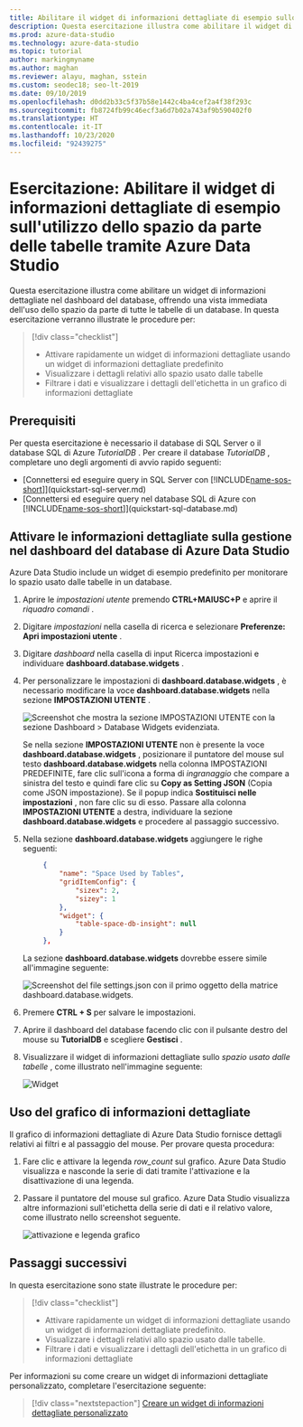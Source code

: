 ```yaml
---
title: Abilitare il widget di informazioni dettagliate di esempio sullo spazio usato dalle tabelle
description: Questa esercitazione illustra come abilitare il widget di informazioni dettagliate di esempio sullo spazio usato dalle tabelle nel dashboard del database Azure Data Studio.
ms.prod: azure-data-studio
ms.technology: azure-data-studio
ms.topic: tutorial
author: markingmyname
ms.author: maghan
ms.reviewer: alayu, maghan, sstein
ms.custom: seodec18; seo-lt-2019
ms.date: 09/10/2019
ms.openlocfilehash: d0dd2b33c5f37b58e1442c4ba4cef2a4f38f293c
ms.sourcegitcommit: fb8724fb99c46ecf3a6d7b02a743af9b590402f0
ms.translationtype: HT
ms.contentlocale: it-IT
ms.lasthandoff: 10/23/2020
ms.locfileid: "92439275"
---
```

# <a name="tutorial-enable-the-table-space-usage-sample-insight-widget-using-azure-data-studio"></a>Esercitazione: Abilitare il widget di informazioni dettagliate di esempio sull'utilizzo dello spazio da parte delle tabelle tramite Azure Data Studio

Questa esercitazione illustra come abilitare un widget di informazioni dettagliate nel dashboard del database, offrendo una vista immediata dell'uso dello spazio da parte di tutte le tabelle di un database. In questa esercitazione verranno illustrate le procedure per:

> [!div class="checklist"]
> * Attivare rapidamente un widget di informazioni dettagliate usando un widget di informazioni dettagliate predefinito
> * Visualizzare i dettagli relativi allo spazio usato dalle tabelle
> * Filtrare i dati e visualizzare i dettagli dell'etichetta in un grafico di informazioni dettagliate

## <a name="prerequisites"></a>Prerequisiti

Per questa esercitazione è necessario il database di SQL Server o il database SQL di Azure *TutorialDB* . Per creare il database *TutorialDB* , completare uno degli argomenti di avvio rapido seguenti:

* [Connettersi ed eseguire query in SQL Server con [!INCLUDE[name-sos-short](../includes/name-sos-short.md)]](quickstart-sql-server.md)
* [Connettersi ed eseguire query nel database SQL di Azure con [!INCLUDE[name-sos-short](../includes/name-sos-short.md)]](quickstart-sql-database.md)

## <a name="turn-on-a-management-insight-on-azure-data-studios-database-dashboard"></a>Attivare le informazioni dettagliate sulla gestione nel dashboard del database di Azure Data Studio

Azure Data Studio include un widget di esempio predefinito per monitorare lo spazio usato dalle tabelle in un database.

1. Aprire le *impostazioni utente* premendo **CTRL+MAIUSC+P** e aprire il *riquadro comandi* .

2. Digitare *impostazioni* nella casella di ricerca e selezionare **Preferenze: Apri impostazioni utente** .

3. Digitare *dashboard* nella casella di input Ricerca impostazioni e individuare **dashboard.database.widgets** .

4. Per personalizzare le impostazioni di **dashboard.database.widgets** , è necessario modificare la voce **dashboard.database.widgets** nella sezione **IMPOSTAZIONI UTENTE** .

   ![Screenshot che mostra la sezione IMPOSTAZIONI UTENTE con la sezione Dashboard > Database Widgets evidenziata.](media/tutorial-table-space-sql-server/search-settings.png)

   Se nella sezione **IMPOSTAZIONI UTENTE** non è presente la voce **dashboard.database.widgets** , posizionare il puntatore del mouse sul testo **dashboard.database.widgets** nella colonna IMPOSTAZIONI PREDEFINITE, fare clic sull'icona a forma di *ingranaggio* che compare a sinistra del testo e quindi fare clic su **Copy as Setting JSON** (Copia come JSON impostazione). Se il popup indica **Sostituisci nelle impostazioni** , non fare clic su di esso. Passare alla colonna **IMPOSTAZIONI UTENTE** a destra, individuare la sezione **dashboard.database.widgets** e procedere al passaggio successivo.

5. Nella sezione **dashboard.database.widgets** aggiungere le righe seguenti:

   ```json
        {
            "name": "Space Used by Tables",
            "gridItemConfig": {
                "sizex": 2,
                "sizey": 1
            },
            "widget": {
                "table-space-db-insight": null
            }
        },
    ```

   La sezione **dashboard.database.widgets** dovrebbe essere simile all'immagine seguente:

    ![Screenshot del file settings.json con il primo oggetto della matrice dashboard.database.widgets.](./media/tutorial-table-space-sql-server/insight-table-space.png)

6. Premere **CTRL + S** per salvare le impostazioni.

7. Aprire il dashboard del database facendo clic con il pulsante destro del mouse su **TutorialDB** e scegliere **Gestisci** .

8. Visualizzare il widget di informazioni dettagliate sullo *spazio usato dalle tabelle* , come illustrato nell'immagine seguente:

   ![Widget](./media/tutorial-table-space-sql-server/insight-table-space-result.png)

## <a name="working-with-the-insight-chart"></a>Uso del grafico di informazioni dettagliate

Il grafico di informazioni dettagliate di Azure Data Studio fornisce dettagli relativi ai filtri e al passaggio del mouse. Per provare questa procedura:

1. Fare clic e attivare la legenda *row_count* sul grafico. Azure Data Studio visualizza e nasconde la serie di dati tramite l'attivazione e la disattivazione di una legenda.

2. Passare il puntatore del mouse sul grafico. Azure Data Studio visualizza altre informazioni sull'etichetta della serie di dati e il relativo valore, come illustrato nello screenshot seguente.

   ![attivazione e legenda grafico](./media/tutorial-table-space-sql-server/insight-table-space-toggle.png)

## <a name="next-steps"></a>Passaggi successivi

In questa esercitazione sono state illustrate le procedure per:
> [!div class="checklist"]
> * Attivare rapidamente un widget di informazioni dettagliate usando un widget di informazioni dettagliate predefinito.
> * Visualizzare i dettagli relativi allo spazio usato dalle tabelle.
> * Filtrare i dati e visualizzare i dettagli dell'etichetta in un grafico di informazioni dettagliate

Per informazioni su come creare un widget di informazioni dettagliate personalizzato, completare l'esercitazione seguente:

> [!div class="nextstepaction"]
> [Creare un widget di informazioni dettagliate personalizzato](tutorial-build-custom-insight-sql-server.md)
